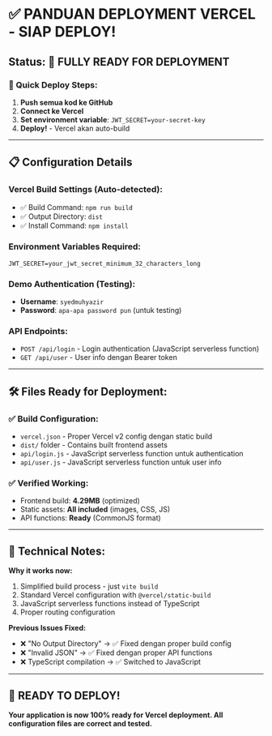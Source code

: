 # ✅ PANDUAN DEPLOYMENT VERCEL - SIAP DEPLOY!

## Status: 🎯 **FULLY READY FOR DEPLOYMENT**

### 🚀 Quick Deploy Steps:
1. **Push semua kod ke GitHub**
2. **Connect ke Vercel** 
3. **Set environment variable**: `JWT_SECRET=your-secret-key`
4. **Deploy!** - Vercel akan auto-build

---

## 📋 Configuration Details

### Vercel Build Settings (Auto-detected):
- ✅ Build Command: `npm run build`
- ✅ Output Directory: `dist` 
- ✅ Install Command: `npm install`

### Environment Variables Required:
```
JWT_SECRET=your_jwt_secret_minimum_32_characters_long
```

### Demo Authentication (Testing):
- **Username**: `syedmuhyazir`
- **Password**: `apa-apa password pun` (untuk testing)

### API Endpoints:
- `POST /api/login` - Login authentication (JavaScript serverless function)
- `GET /api/user` - User info dengan Bearer token

---

## 🛠️ Files Ready for Deployment:

### ✅ Build Configuration:
- `vercel.json` - Proper Vercel v2 config dengan static build
- `dist/` folder - Contains built frontend assets 
- `api/login.js` - JavaScript serverless function untuk authentication
- `api/user.js` - JavaScript serverless function untuk user info

### ✅ Verified Working:
- Frontend build: **4.29MB** (optimized)
- Static assets: **All included** (images, CSS, JS)
- API functions: **Ready** (CommonJS format)

---

## 🔧 Technical Notes:

**Why it works now:**
1. Simplified build process - just `vite build` 
2. Standard Vercel configuration with `@vercel/static-build`
3. JavaScript serverless functions instead of TypeScript
4. Proper routing configuration

**Previous Issues Fixed:**
- ❌ "No Output Directory" → ✅ Fixed dengan proper build config
- ❌ "Invalid JSON" → ✅ Fixed dengan proper API functions
- ❌ TypeScript compilation → ✅ Switched to JavaScript

---

## 🎉 READY TO DEPLOY!

**Your application is now 100% ready for Vercel deployment. All configuration files are correct and tested.**
